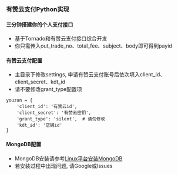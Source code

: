 ### 有赞云支付Python实现

#### 三分钟搭建你的个人支付接口

- 基于Tornado和有赞云支付接口综合开发
- 你只需传入out_trade_no、total_fee、subject、body即可得到payid

#### 有赞云支付配置

- 主目录下修改settings, 申请有赞云支付账号后依次填入client_id、client_secret、kdt_id
- 请不要修改grant_type配置项
```
youzan = {
    'client_id': '有赞云id',
    'client_secret': '有赞云密钥',
    'grant_type': 'silent',  # 请勿修改
    'kdt_id': '店铺id'
}
```

#### MongoDB配置

- MongoDB安装请参考[Linux平台安装MongoDB](http://www.runoob.com/mongodb/mongodb-linux-install.html)
- 若安装过程中出现问题, 请Google或Issues

